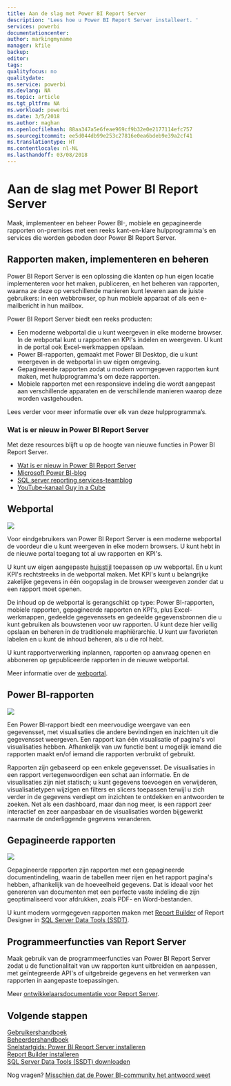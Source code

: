 ```yaml
---
title: Aan de slag met Power BI Report Server
description: 'Lees hoe u Power BI Report Server installeert. '
services: powerbi
documentationcenter: 
author: markingmyname
manager: kfile
backup: 
editor: 
tags: 
qualityfocus: no
qualitydate: 
ms.service: powerbi
ms.devlang: NA
ms.topic: article
ms.tgt_pltfrm: NA
ms.workload: powerbi
ms.date: 3/5/2018
ms.author: maghan
ms.openlocfilehash: 88aa347a5e6feae969cf9b32e0e2177114efc757
ms.sourcegitcommit: ee5d044db99e253c27816e0ea6bdeb9e39a2cf41
ms.translationtype: HT
ms.contentlocale: nl-NL
ms.lasthandoff: 03/08/2018
---
```

# <a name="get-started-with-power-bi-report-server"></a>Aan de slag met Power BI Report Server
Maak, implementeer en beheer Power BI-, mobiele en gepagineerde rapporten on-premises met een reeks kant-en-klare hulpprogramma's en services die worden geboden door Power BI Report Server.

## <a name="create-deploy-and-manage-reports"></a>Rapporten maken, implementeren en beheren
Power BI Report Server is een oplossing die klanten op hun eigen locatie implementeren voor het maken, publiceren, en het beheren van rapporten, waarna ze deze op verschillende manieren kunt leveren aan de juiste gebruikers: in een webbrowser, op hun mobiele apparaat of als een e-mailbericht in hun mailbox.

Power BI Report Server biedt een reeks producten:

* Een moderne webportal die u kunt weergeven in elke moderne browser. In de webportal kunt u rapporten en KPI's indelen en weergeven. U kunt in de portal ook Excel-werkmappen opslaan.
* Power BI-rapporten, gemaakt met Power BI Desktop, die u kunt weergeven in de webportal in uw eigen omgeving.
* Gepagineerde rapporten zodat u modern vormgegeven rapporten kunt maken, met hulpprogramma's om deze rapporten.
* Mobiele rapporten met een responsieve indeling die wordt aangepast aan verschillende apparaten en de verschillende manieren waarop deze worden vastgehouden.

Lees verder voor meer informatie over elk van deze hulpprogramma’s.

### <a name="whats-new-in-power-bi-report-server"></a>Wat is er nieuw in Power BI Report Server
Met deze resources blijft u op de hoogte van nieuwe functies in Power BI Report Server.

* [Wat is er nieuw in Power BI Report Server](whats-new.md)
* [Microsoft Power BI-blog](https://powerbi.microsoft.com/blog/)
* [SQL server reporting services-teamblog](https://blogs.msdn.microsoft.com/sqlrsteamblog/)
* [YouTube-kanaal Guy in a Cube](https://aka.ms/guyinacube)

## <a name="web-portal"></a>Webportal
![](media/get-started/web-portal.png)

Voor eindgebruikers van Power BI Report Server is een moderne webportal de voordeur die u kunt weergeven in elke modern browsers. U kunt hebt in de nieuwe portal toegang tot al uw rapporten en KPI's.

U kunt uw eigen aangepaste [huisstijl](https://docs.microsoft.com/sql/reporting-services/branding-the-web-portal) toepassen op uw webportal. En u kunt KPI's rechtstreeks in de webportal maken. Met KPI's kunt u belangrijke zakelijke gegevens in één oogopslag in de browser weergeven zonder dat u een rapport moet openen.

De inhoud op de webportal is gerangschikt op type: Power BI-rapporten, mobiele rapporten, gepagineerde rapporten en KPI's, plus Excel-werkmappen, gedeelde gegevenssets en gedeelde gegevensbronnen die u kunt gebruiken als bouwstenen voor uw rapporten. U kunt deze hier veilig opslaan en beheren in de traditionele maphiërarchie. U kunt uw favorieten labelen en u kunt de inhoud beheren, als u die rol hebt.

U kunt rapportverwerking inplannen, rapporten op aanvraag openen en abboneren op gepubliceerde rapporten in de nieuwe webportal.

Meer informatie over de [webportal](https://docs.microsoft.com/sql/reporting-services/web-portal-ssrs-native-mode).

## <a name="power-bi-reports"></a>Power BI-rapporten
![](media/get-started/powerbi-reports.png)

Een Power BI-rapport biedt een meervoudige weergave van een gegevensset, met visualisaties die andere bevindingen en inzichten uit die gegevensset weergeven.  Een rapport kan één visualisatie of pagina's vol visualisaties hebben. Afhankelijk van uw functie bent u mogelijk iemand die rapporten maakt en/of iemand die rapporten verbruikt of gebruikt.

Rapporten zijn gebaseerd op een enkele gegevensset. De visualisaties in een rapport vertegenwoordigen een schat aan informatie. En de visualisaties zijn niet statisch; u kunt gegevens toevoegen en verwijderen, visualisatietypen wijzigen en filters en slicers toepassen terwijl u zich verder in de gegevens verdiept om inzichten te ontdekken en antwoorden te zoeken. Net als een dashboard, maar dan nog meer, is een rapport zeer interactief en zeer aanpasbaar en de visualisaties worden bijgewerkt naarmate de onderliggende gegevens veranderen.

## <a name="paginated-reports"></a>Gepagineerde rapporten
![](media/get-started/paginated-reports.png)

Gepagineerde rapporten zijn rapporten met een gepagineerde documentindeling, waarin de tabellen meer rijen en het rapport pagina's hebben, afhankelijk van de hoeveelheid gegevens. Dat is ideaal voor het genereren van documenten met een perfecte vaste indeling die zijn geoptimaliseerd voor afdrukken, zoals PDF- en Word-bestanden.

U kunt modern vormgegeven rapporten maken met [Report Builder](https://docs.microsoft.com/sql/reporting-services/report-builder/report-builder-in-sql-server-2016) of Report Designer in [SQL Server Data Tools (SSDT)](https://docs.microsoft.com/sql/reporting-services/tools/reporting-services-in-sql-server-data-tools-ssdt).

## <a name="report-server-programming-features"></a>Programmeerfuncties van Report Server
Maak gebruik van de programmeerfuncties van Power BI Report Server zodat u de functionalitait van uw rapporten kunt uitbreiden en aanpassen, met geïntegreerde API's of uitgebreide gegevens en het verwerken van rapporten in aangepaste toepassingen.

Meer [ontwikkelaarsdocumentatie voor Report Server](https://docs.microsoft.com/sql/reporting-services/reporting-services-developer-documentation).

## <a name="next-steps"></a>Volgende stappen
[Gebruikershandboek](user-handbook-overview.md)  
[Beheerdershandboek](admin-handbook-overview.md)  
[Snelstartgids: Power BI Report Server installeren](quickstart-install-report-server.md)  
[Report Builder installeren](https://docs.microsoft.com/sql/reporting-services/install-windows/install-report-builder)  
[SQL Server Data Tools (SSDT) downloaden](http://go.microsoft.com/fwlink/?LinkID=616714)

Nog vragen? [Misschien dat de Power BI-community het antwoord weet](https://community.powerbi.com/)


